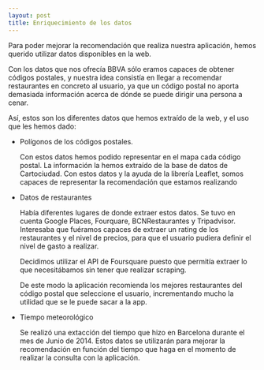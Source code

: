 ```yaml
---
layout: post
title: Enriquecimiento de los datos
---
```

Para poder mejorar la recomendación que realiza nuestra aplicación, hemos querido utilizar datos disponibles en la web.

Con los datos que nos ofrecía BBVA sólo eramos capaces de obtener códigos postales, y nuestra idea consistía en llegar a recomendar restaurantes en concreto al usuario, ya que un código postal no aporta demasiada información acerca de dónde se puede dirigir una persona a cenar.

Así, estos son los diferentes datos que hemos extraído de la web, y el uso que les hemos dado:

- Polígonos de los códigos postales.

  Con estos datos hemos podido representar en el mapa cada código postal. La información la hemos extraído de la base de datos de Cartociudad.
  Con estos datos y la ayuda de la librería Leaflet, somos capaces de representar la recomendación que estamos realizando

- Datos de restaurantes

  Había diferentes lugares de donde extraer estos datos. Se tuvo en cuenta Google Places, Fourquare, BCNRestaurantes y Tripadvisor. Interesaba que fuéramos capaces de extraer un rating de los restaurantes y el nivel de precios, para que el usuario pudiera definir el nivel de gasto a realizar.

  Decidimos utilizar el API de Foursquare puesto que permitía extraer lo que necesitábamos sin tener que realizar scraping.

  De este modo la aplicación recomienda los mejores restaurantes del código postal que seleccione el usuario, incrementando mucho la utilidad que se le puede sacar a la app.

- Tiempo meteorológico

  Se realizó una extacción del tiempo que hizo en Barcelona durante el mes de Junio de 2014. Estos datos se utilizarán para mejorar la recomendación en función del tiempo que haga en el momento de realizar la consulta con la aplicación.
